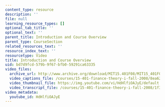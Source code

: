 ```yaml
---
content_type: resource
description: ''
file: null
learning_resource_types: []
optional_tab_title: ''
optional_text: ''
parent_title: Introduction and Course Overview
parent_type: CourseSection
related_resources_text: ''
resource_index_text: ''
resourcetype: Video
title: Introduction and Course Overview
uid: bd7d9fcd-579b-9f67-bfb0-59291ca63335
video_files:
  archive_url: http://www.archive.org/download/MIT15.401F08/MIT15_401F08_ses01_300k.mp4
  video_captions_file: /courses/15-401-finance-theory-i-fall-2008/8ea62884eb155c119c7058d0e3544e4a_HdHlfiOAJyE.vtt
  video_thumbnail_file: https://img.youtube.com/vi/HdHlfiOAJyE/default.jpg
  video_transcript_file: /courses/15-401-finance-theory-i-fall-2008/1f3e2eda73b05e41fafc9e601a4eded2_HdHlfiOAJyE.pdf
video_metadata:
  youtube_id: HdHlfiOAJyE
---
```

